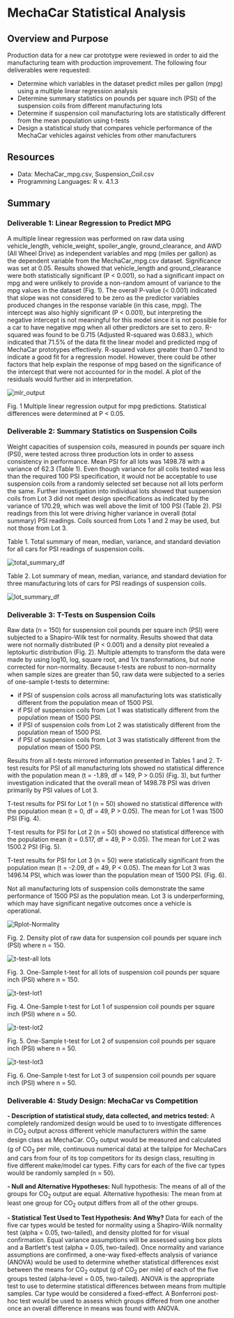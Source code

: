 # MechaCar Statistical Analysis
## Overview and Purpose
Production data for a new car prototype were reviewed in order to aid the manufacturing team with production improvement. The following four deliverables were requested:
- Determine which variables in the dataset predict miles per gallon (mpg) using a multiple linear regression analysis
- Determine summary statistics on pounds per square inch (PSI) of the suspension coils from different manufacturing lots
- Determine if suspension coil manufacturing lots are statistically different from the mean population using t-tests
- Design a statistical study that compares vehicle performance of the MechaCar vehicles against vehicles from other manufacturers

## Resources
- Data: MechaCar_mpg.csv, Suspension_Coil.csv
- Programming Languages: R v. 4.1.3

## Summary
### Deliverable 1: Linear Regression to Predict MPG
A multiple linear regression was performed on raw data using vehicle_length, vehicle_weight, spoiler_angle, ground_clearance, and AWD (All Wheel Drive) as independent variables and mpg (miles per gallon) as the dependent variable from the MechaCar_mpg.csv dataset. Significance was set at 0.05.  Results showed that vehicle_length and ground_clearance were both statistically significant  (P < 0.001), so had a significant impact on mpg and were unlikely to provide a non-random amount of variance to the mpg values in the dataset (Fig. 1). The overall P-value (< 0.001) indicated that slope was not considered to be zero as the predictor variables produced changes in the response variable (in this case, mpg). The intercept was also highly significant (P < 0.001), but interpreting the negative intercept is not meaningful for this model since it is not possible for a car to have negative mpg when all other predictors are set to zero. R-squared was found to be 0.715 (Adjusted R-squared was 0.683.), which indicated that 71.5% of the data fit the linear model and predicted mpg of MechaCar prototypes effectively. R-squared values greater than 0.7 tend to indicate a good fit for a regression model. However, there could be other factors that help explain the response of mpg based on the significance of the intercept that were not accounted for in the model. A plot of the residuals would further aid in interpretation.


![mlr_output](https://user-images.githubusercontent.com/95387273/160720457-baef765f-aa11-4957-9671-59ed8b63507f.png)

Fig. 1 Multiple linear regression output for mpg predictions. Statistical differences were determined at P < 0.05.


### Deliverable 2:  Summary Statistics on Suspension Coils
Weight capacities of suspension coils, measured in pounds per square inch (PSI), were tested across three production lots in order to assess consistency in performance. Mean PSI for all lots was 1498.78 with a variance of 62.3 (Table 1).  Even though variance for all coils tested was less than the required 100 PSI specification, it would not be acceptable to use suspension coils from a randomly selected set because not all lots perform the same.  Further investigation into individual lots showed that suspension coils from Lot 3 did not meet design specifications as indicated by the variance of 170.29, which was well above the limit of 100 PSI (Table 2). PSI readings from this lot were driving higher variance in overall (total summary) PSI readings.  Coils sourced from Lots 1 and 2 may be used, but not those from Lot 3.


Table 1.  Total summary of mean, median, variance, and standard deviation for all cars for PSI readings of suspension coils.

![total_summary_df](https://user-images.githubusercontent.com/95387273/160863100-09130db4-3e91-4547-8c68-5b18077bc9fa.png)

Table 2.  Lot summary of mean, median, variance, and standard deviation for three manufacturing lots of cars for PSI readings of suspension coils.

![lot_summary_df](https://user-images.githubusercontent.com/95387273/160863138-d2f3af2c-3d73-4a2c-a454-9d702dc402ec.png)


### Deliverable 3:  T-Tests on Suspension Coils
Raw data (n = 150) for suspension coil pounds per square inch (PSI) were subjected to a Shapiro-Wilk test for normality.  Results showed that data were not normally distributed (P < 0.001) and a density plot revealed a leptokurtic distribution (Fig. 2). Multiple attempts to transform the data were made by using log10, log, square root, and 1/x transformations, but none corrected for non-normality. Because t-tests are robust to non-normality when sample sizes are greater than 50, raw data were subjected to a series of one-sample t-tests to determine: 
- if PSI of suspension coils across all manufacturing lots was statistically different from the population mean of 1500 PSI.
- if PSI of suspension coils from Lot 1 was statistically different from the population mean of 1500 PSI.
- if PSI of suspension coils from Lot 2 was statistically different from the population mean of 1500 PSI.
- if PSI of suspension coils from Lot 3 was statistically different from the population mean of 1500 PSI.

Results from all t-tests mirrored information presented in Tables 1 and 2.  T-test results for PSI of all manufacturing lots showed no statistical difference with the population mean (t = -1.89, df = 149, P > 0.05) (Fig. 3), but further investigation indicated that the overall mean of 1498.78 PSI was driven primarily by PSI values of Lot 3.

T-test results for PSI for Lot 1 (n = 50) showed no statistical difference with the population mean (t = 0, df = 49, P > 0.05).  The mean for Lot 1 was 1500 PSI (Fig. 4).

T-test results for PSI for Lot 2 (n = 50) showed no statistical difference with the population mean (t = 0.517, df = 49, P > 0.05).  The mean for Lot 2 was 1500.2 PSI (Fig. 5). 

T-test results for PSI for Lot 3 (n = 50) were statistically significant from the population mean (t = -2.09, df = 49, P < 0.05). The mean for Lot 3 was 1496.14 PSI, which was lower than the population mean of 1500 PSI. (Fig. 6).

Not all manufacturing lots of suspension coils demonstrate the same performance of 1500 PSI as the population mean.  Lot 3 is underperforming, which may have significant negative outcomes once a vehicle is operational.


![Rplot-Normality](https://user-images.githubusercontent.com/95387273/161083243-6b55e7d1-c82c-4e05-9580-a6291a73e734.png)

Fig. 2. Density plot of raw data for suspension coil pounds per square inch (PSI) where n = 150.


![t-test-all lots](https://user-images.githubusercontent.com/95387273/161081944-579db09d-b1fe-4e8e-a12c-fd17c5c6a20c.png)

Fig. 3.  One-Sample t-test for all lots of suspension coil pounds per square inch (PSI) where n = 150.


![t-test-lot1](https://user-images.githubusercontent.com/95387273/161081974-3bd0a2d5-527e-44c1-912e-8c5da8ec9bc6.png)

Fig. 4.  One-Sample t-test for Lot 1 of suspension coil pounds per square inch (PSI) where n = 50.


![t-test-lot2](https://user-images.githubusercontent.com/95387273/161082000-86d668e1-475a-44f5-8b4f-92a6c3c3362d.png)

Fig. 5.  One-Sample t-test for Lot 2 of suspension coil pounds per square inch (PSI) where n = 50.


![t-test-lot3](https://user-images.githubusercontent.com/95387273/161082041-5af0d10e-84db-4181-9bd0-0af45dcf6332.png)

Fig. 6.  One-Sample t-test for Lot 3 of suspension coil pounds per square inch (PSI) where n = 50.



### Deliverable 4: Study Design:  MechaCar vs Competition
**- Description of statistical study, data collected, and metrics tested:**
A completely randomized design would be used to to investigate differences in CO<sub>2</sub> output across different vehicle manufacturers within the same design class as MechaCar. CO<sub>2</sub> output would be measured and calculated (g of CO<sub>2</sub> per mile, continuous numerical data) at the tailpipe for MechaCars and cars from four of its top competitors for its design class, resulting in five different make/model car types. Fifty cars for each of the five car types would be randomly sampled (n = 50).   

**- Null and Alternative Hypotheses:**
Null hypothesis: The means of all of the groups for CO<sub>2</sub> output are equal.
Alternative hypothesis: The mean from at least one group for CO<sub>2</sub> output differs from all of the other groups.

**- Statistical Test Used to Test Hypothesis: And Why?**
Data for each of the five car types would be tested for normality using a Shapiro-Wilk normality test (alpha = 0.05, two-tailed), and density plotted for for visual confirmation. Equal variance assumptions will be assessed using box plots and a Bartlett's test (alpha = 0.05, two-tailed).  Once normality and variance assumptions are confirmed, a one-way fixed-effects analysis of variance (ANOVA) would be used to determine whether statistical differences exist between the means for CO<sub>2</sub> output (g of CO<sub>2</sub> per mile) of each of the five groups tested (alpha-level = 0.05, two-tailed). ANOVA is the appropriate test to use to determine statistical differences between means from multiple samples. Car type would be considered a fixed-effect.  A Bonferroni post-hoc test would be used to assess which groups differed from one another once an overall difference in means was found with ANOVA.

